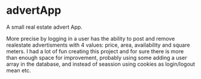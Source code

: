 # advertApp
A small real estate advert App.

More precise by logging in a user has the ability to post and remove realestate advertisments with 4 values: price, area, availability and square meters.
I had a lot of fun creating this project and for sure there is more than enough space for improvement, probably using some adding a user array in the database,
and instead of seassion using cookies as login/logout mean etc.




